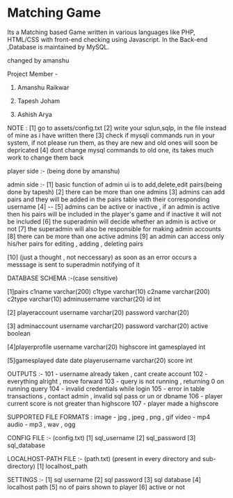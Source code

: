 # Matching Game
Its a Matching based Game written in various languages like PHP, HTML/CSS with front-end checking using Javascript. In the Back-end ,Database is maintained by MySQL.

changed by amanshu

Project Member -

1) Amanshu Raikwar

2) Tapesh Joham

3) Ashish Arya

NOTE :
[1] go to assets/config.txt
[2] write your sqlun,sqlp, in the file instead of mine as i have written there
[3] check if mysqli commands run in your system, if not please run them, as they are new and old ones will soon be depricated
[4] dont change mysql commands to old one, its takes much work to change them back

player side :-
(being done by amanshu)

admin side :-
[1] basic function of admin ui is to add,delete,edit pairs(being done by tapesh) 
[2] there can be more than one admins
[3] admins can add pairs and they will be added in the pairs table with their corresponding username
[4] --
[5] admins can be active or inactive , if an admin is active then his pairs will be included in the player's game and if inactive it will not be included
[6] the superadmin will decide whether an admin is active or not
[7] the superadmin will also be responsible for making admin accounts
[8] there can be more than one active admins
[9] an admin can access only his/her pairs for editing , adding , deleting pairs

[10] (just a thought , not neccessary) as soon as an error occurs a messsage is sent to superadmin notifying of it 

DATABASE SCHEMA :-(case sensitive)

[1]pairs
c1name varchar(200)
c1type varchar(10)
c2name varchar(200)
c2type varchar(10)
adminusername varchar(20)
id int

[2] playeraccount
username varchar(20)
password varchar(20)

[3] adminaccount
username varchar(20)
password varchar(20)
active boolean

[4]playerprofile
username varchar(20)
highscore int
gamesplayed int

[5]gamesplayed
date date
playerusername varchar(20)
score int

OUTPUTS :-
101 - username already taken , cant create account
102 - everything alright , move forward
103 - query is not running , returning 0 on running query
104 - invalid credentials while login
105 - error in table transactions , contact admin , invalid sql pass or un or dbname
106 - player current score is not greater than highscore
107 - player made a highscore

SUPPORTED FILE FORMATS :
image - jpg , jpeg , png , gif
video - mp4
audio - mp3 , wav , ogg

CONFIG FILE :- (config.txt)
[1] sql_username
[2] sql_password
[3] sql_database 

LOCALHOST-PATH FILE :- (path.txt) (present in every directory and sub-directory)
[1] localhost_path

SETTINGS :-
[1] sql username
[2] sql password
[3] sql database
[4] localhost path
[5] no of pairs shown to player
[6] active or not